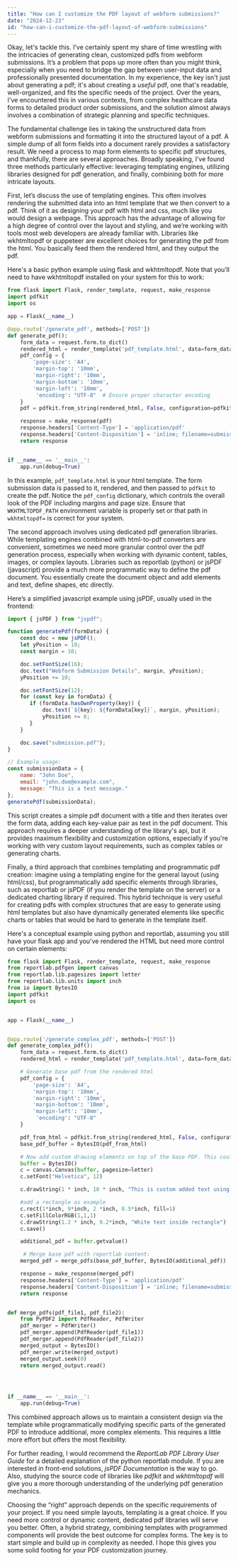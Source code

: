 ```yaml
---
title: "How can I customize the PDF layout of webform submissions?"
date: "2024-12-23"
id: "how-can-i-customize-the-pdf-layout-of-webform-submissions"
---
```


Okay, let's tackle this. I’ve certainly spent my share of time wrestling with the intricacies of generating clean, customized pdfs from webform submissions. It’s a problem that pops up more often than you might think, especially when you need to bridge the gap between user-input data and professionally presented documentation. In my experience, the key isn't just about generating a pdf; it's about creating a *useful* pdf, one that's readable, well-organized, and fits the specific needs of the project. Over the years, I've encountered this in various contexts, from complex healthcare data forms to detailed product order submissions, and the solution almost always involves a combination of strategic planning and specific techniques.

The fundamental challenge lies in taking the unstructured data from webform submissions and formatting it into the structured layout of a pdf. A simple dump of all form fields into a document rarely provides a satisfactory result. We need a process to map form elements to specific pdf structures, and thankfully, there are several approaches. Broadly speaking, I’ve found three methods particularly effective: leveraging templating engines, utilizing libraries designed for pdf generation, and finally, combining both for more intricate layouts.

First, let’s discuss the use of templating engines. This often involves rendering the submitted data into an html template that we then convert to a pdf. Think of it as designing your pdf with html and css, much like you would design a webpage. This approach has the advantage of allowing for a high degree of control over the layout and styling, and we’re working with tools most web developers are already familiar with. Libraries like wkhtmltopdf or puppeteer are excellent choices for generating the pdf from the html. You basically feed them the rendered html, and they output the pdf.

Here's a basic python example using flask and wkhtmltopdf. Note that you’ll need to have wkhtmltopdf installed on your system for this to work:

```python
from flask import Flask, render_template, request, make_response
import pdfkit
import os

app = Flask(__name__)

@app.route('/generate_pdf', methods=['POST'])
def generate_pdf():
    form_data = request.form.to_dict()
    rendered_html = render_template('pdf_template.html', data=form_data)
    pdf_config = {
        'page-size': 'A4',
        'margin-top': '10mm',
        'margin-right': '10mm',
        'margin-bottom': '10mm',
        'margin-left': '10mm',
         'encoding': "UTF-8"  # Ensure proper character encoding
    }
    pdf = pdfkit.from_string(rendered_html, False, configuration=pdfkit.configuration(wkhtmltopdf=os.getenv('WKHTMLTOPDF_PATH', '/usr/local/bin/wkhtmltopdf')), options=pdf_config)

    response = make_response(pdf)
    response.headers['Content-Type'] = 'application/pdf'
    response.headers['Content-Disposition'] = 'inline; filename=submission.pdf'
    return response


if __name__ == '__main__':
    app.run(debug=True)
```

In this example, `pdf_template.html` is your html template. The form submission data is passed to it, rendered, and then passed to `pdfkit` to create the pdf. Notice the `pdf_config` dictionary, which controls the overall look of the PDF including margins and page size. Ensure that `WKHTMLTOPDF_PATH` environment variable is properly set or that path in `wkhtmltopdf=` is correct for your system.

The second approach involves using dedicated pdf generation libraries. While templating engines combined with html-to-pdf converters are convenient, sometimes we need more granular control over the pdf generation process, especially when working with dynamic content, tables, images, or complex layouts. Libraries such as reportlab (python) or jsPDF (javascript) provide a much more programmatic way to define the pdf document. You essentially create the document object and add elements and text, define shapes, etc directly.

Here’s a simplified javascript example using jsPDF, usually used in the frontend:

```javascript
import { jsPDF } from "jspdf";

function generatePdf(formData) {
    const doc = new jsPDF();
    let yPosition = 10;
    const margin = 10;

    doc.setFontSize(16);
    doc.text("Webform Submission Details", margin, yPosition);
    yPosition += 10;

    doc.setFontSize(12);
    for (const key in formData) {
       if (formData.hasOwnProperty(key)) {
           doc.text(`${key}: ${formData[key]}`, margin, yPosition);
           yPosition += 8;
       }
    }

    doc.save("submission.pdf");
}

// Example usage:
const submissionData = {
    name: "John Doe",
    email: "john.doe@example.com",
    message: "This is a test message."
};
generatePdf(submissionData);

```

This script creates a simple pdf document with a title and then iterates over the form data, adding each key-value pair as text in the pdf document. This approach requires a deeper understanding of the library's api, but it provides maximum flexibility and customization options, especially if you're working with very custom layout requirements, such as complex tables or generating charts.

Finally, a third approach that combines templating and programmatic pdf creation: imagine using a templating engine for the general layout (using html/css), but programmatically add specific elements through libraries, such as reportlab or jsPDF (if you render the template on the server) or a dedicated charting library if required.  This hybrid technique is very useful for creating pdfs with complex structures that are easy to generate using html templates but also have dynamically generated elements like specific charts or tables that would be hard to generate in the template itself.

Here's a conceptual example using python and reportlab, assuming you still have your flask app and you’ve rendered the HTML but need more control on certain elements:

```python
from flask import Flask, render_template, request, make_response
from reportlab.pdfgen import canvas
from reportlab.lib.pagesizes import letter
from reportlab.lib.units import inch
from io import BytesIO
import pdfkit
import os


app = Flask(__name__)


@app.route('/generate_complex_pdf', methods=['POST'])
def generate_complex_pdf():
    form_data = request.form.to_dict()
    rendered_html = render_template('pdf_template.html', data=form_data)

    # Generate base pdf from the rendered html
    pdf_config = {
        'page-size': 'A4',
        'margin-top': '10mm',
        'margin-right': '10mm',
        'margin-bottom': '10mm',
        'margin-left': '10mm',
         'encoding': "UTF-8"
    }

    pdf_from_html = pdfkit.from_string(rendered_html, False, configuration=pdfkit.configuration(wkhtmltopdf=os.getenv('WKHTMLTOPDF_PATH', '/usr/local/bin/wkhtmltopdf')), options=pdf_config)
    base_pdf_buffer = BytesIO(pdf_from_html)

    # Now add custom drawing elements on top of the base PDF. This could be charts, dynamic tables, etc
    buffer = BytesIO()
    c = canvas.Canvas(buffer, pagesize=letter)
    c.setFont("Helvetica", 12)

    c.drawString(1 * inch, 10 * inch, "This is custom added text using reportlab.")

    #add a rectangle as example
    c.rect(1*inch, 9*inch, 2 *inch, 0.5*inch, fill=1)
    c.setFillColorRGB(1,1,1)
    c.drawString(1.2 * inch, 9.2*inch, "White text inside rectangle")
    c.save()

    additional_pdf = buffer.getvalue()

     # Merge base pdf with reportlab content:
    merged_pdf = merge_pdfs(base_pdf_buffer, BytesIO(additional_pdf))

    response = make_response(merged_pdf)
    response.headers['Content-Type'] = 'application/pdf'
    response.headers['Content-Disposition'] = 'inline; filename=submission_complex.pdf'
    return response


def merge_pdfs(pdf_file1, pdf_file2):
    from PyPDF2 import PdfReader, PdfWriter
    pdf_merger = PdfWriter()
    pdf_merger.append(PdfReader(pdf_file1))
    pdf_merger.append(PdfReader(pdf_file2))
    merged_output = BytesIO()
    pdf_merger.write(merged_output)
    merged_output.seek(0)
    return merged_output.read()




if __name__ == '__main__':
    app.run(debug=True)
```

This combined approach allows us to maintain a consistent design via the template while programmatically modifying specific parts of the generated PDF to introduce additional, more complex elements. This requires a little more effort but offers the most flexibility.

For further reading, I would recommend the *ReportLab PDF Library User Guide* for a detailed explanation of the python reportlab module. If you are interested in front-end solutions, *jsPDF Documentation* is the way to go. Also, studying the source code of libraries like *pdfkit* and *wkhtmltopdf* will give you a more thorough understanding of the underlying pdf generation mechanics.

Choosing the “right” approach depends on the specific requirements of your project. If you need simple layouts, templating is a great choice. If you need more control or dynamic content, dedicated pdf libraries will serve you better. Often, a hybrid strategy, combining templates with programmed components will provide the best outcome for complex forms. The key is to start simple and build up in complexity as needed. I hope this gives you some solid footing for your PDF customization journey.
